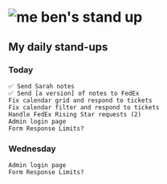 # ![me](https://avatars2.githubusercontent.com/u/5232044?s=50&v=4) ben's stand up

## My daily stand-ups

### Today

    ✅ Send Sarah notes
    ✅ Send [a version] of notes to FedEx
    Fix calendar grid and respond to tickets
    Fix calendar filter and respond to tickets
    Handle FedEx Rising Star requests (2)
    Admin login page
    Form Response Limits?
    
### Wednesday

    Admin login page
    Form Response Limits?
